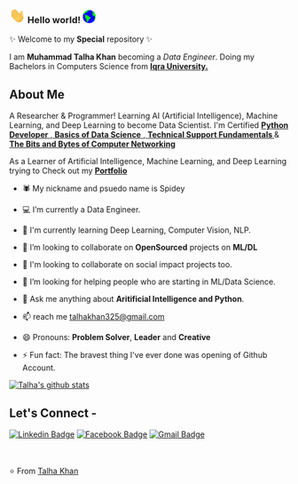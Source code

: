 <!-- ![](https://github.com/mustafaali96/mustafaali96/blob/master/Assests/cover_intro.gif)  -->

### <img src="https://github.com/beliketalha/beliketalha/blob/main/Assets/Hi.gif" width="29px"> Hello world!&nbsp;<img src="https://github.com/beliketalha/beliketalha/blob/main/Assets/Earth.gif" width="24px"> 
✨ Welcome to my **Special** repository ✨

I am **Muhammad Talha Khan** becoming a *Data Engineer*. Doing my Bachelors in Computers Science from <a href="https://iqra.edu.pk/" formtarget="_blank"> <b>Iqra University.</b></a>

## About Me

A Researcher & Programmer! Learning AI (Artificial Intelligence), Machine Learning, and Deep Learning to become Data Scientist. I'm Certified <a href="https://www.coursera.org/account/accomplishments/verify/2PMUNSZEDKKV" target="_blank"> <b>Python Developer</b> </a>,<a href="https://www.coursera.org/account/accomplishments/verify/AD9KVUHQSMSP" target="_blank"> <b>Basics of Data Science</b> </a>,<a href="https://www.coursera.org/account/accomplishments/verify/RYLK26HA3K8P" target="_blank"> <b>Technical Support Fundamentals
</b> </a> & <a href="https://www.coursera.org/account/accomplishments/verify/HYX3TZPGL58T" target="_blank"><b>The Bits and Bytes of Computer Networking</b> </a>

As a Learner of Artificial Intelligence, Machine Learning, and Deep Learning trying to 
Check out my <a href="https://mustafa-ali-mir.herokuapp.com/" target="_blank"> <b>Portfolio</b></a>

- 🕷️ My nickname and psuedo name is Spidey

- 💻 I’m currently a Data Engineer.

- 🌱 I'm currently learning Deep Learning, Computer Vision, NLP.

- 🔭 I’m looking to collaborate on **OpenSourced** projects on **ML/DL**

- 👯 I'm looking to collaborate on social impact projects too.

- 🤔 I’m looking for helping people who are starting in ML/Data Science.

- 💬 Ask me anything about **Aritificial Intelligence and Python**.

- 📫 reach me talhakhan325@gmail.com

- 😄 Pronouns: **Problem Solver**, **Leader** and **Creative**

- ⚡ Fun fact: The bravest thing I've ever done was opening of Github Account.

[![Talha's github stats](https://github-readme-stats.vercel.app/api?username=beliketalha)](https://github.com/beliketalha/github-readme-stats)

## Let's Connect -

[![Linkedin Badge](https://img.shields.io/badge/-beliketalha-blue?style=flat-square&logo=Linkedin&logoColor=white&link=https://www.linkedin.com/in/beliketalha/)](https://www.linkedin.com/in/beliketalha/)   [![Facebook Badge](https://img.shields.io/badge/-beliketalha-03a57a?style=flat-square&labelColor=FFFFFF&logo=Facebook&link=https://facebook.com/beliketalha)](https://facebook.com/beliketalha)   [![Gmail Badge](https://img.shields.io/badge/-talhakhan325@gmail.com-c14438?style=flat-square&logo=Gmail&logoColor=white&link=mailto:talhakhan325@gmail.com)](mailto:talhakhan325@gmail.com)

<br><br>
⭐ From [Talha Khan](https://github.com/beliketalha)
